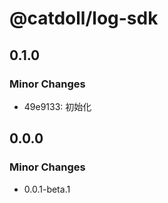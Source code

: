 # @catdoll/log-sdk

## 0.1.0

### Minor Changes

- 49e9133: 初始化

## 0.0.0

### Minor Changes

- 0.0.1-beta.1
